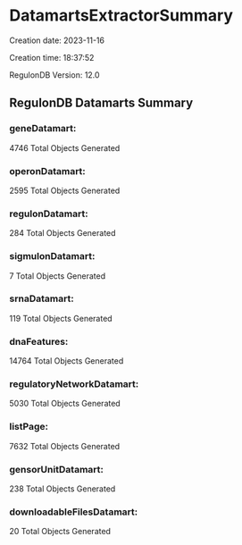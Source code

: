 # DatamartsExtractorSummary 
Creation date: 2023-11-16
 
Creation time: 18:37:52
 
RegulonDB Version: 12.0 

## RegulonDB Datamarts Summary 

 ### geneDatamart: 
 4746 Total Objects Generated
 ### operonDatamart: 
 2595 Total Objects Generated
 ### regulonDatamart: 
 284 Total Objects Generated
 ### sigmulonDatamart: 
 7 Total Objects Generated
 ### srnaDatamart: 
 119 Total Objects Generated
 ### dnaFeatures: 
 14764 Total Objects Generated
 ### regulatoryNetworkDatamart: 
 5030 Total Objects Generated
 ### listPage: 
 7632 Total Objects Generated
 ### gensorUnitDatamart: 
 238 Total Objects Generated
 ### downloadableFilesDatamart: 
 20 Total Objects Generated